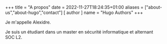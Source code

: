 +++
title = "A propos"
date = 2022-11-27T18:24:35+01:00
aliases = ["about-us","about-hugo","contact"]
[ author ]
  name = "Hugo Authors"
+++

Je m'appelle Alexidre.

Je suis un étudiant dans un master en sécurité informatique et alternant SOC L2.
